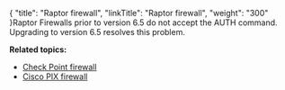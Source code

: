 {
    "title": "Raptor firewall",
    "linkTitle": "Raptor firewall",
    "weight": "300"
}Raptor Firewalls prior to version 6.5 do not accept the AUTH command. Upgrading to version 6.5 resolves this problem.

**Related topics:**

-   <a href="../r_st_checkpoint_firewall" class="MCXref xref">Check Point firewall</a>
-   <a href="../r_st_cisco_pix_firewall" class="MCXref xref">Cisco PIX firewall</a>
